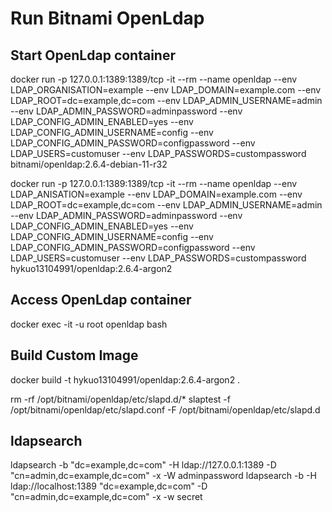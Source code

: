 
# Run Bitnami OpenLdap

## Start OpenLdap container

docker run -p 127.0.0.1:1389:1389/tcp -it --rm --name openldap --env LDAP_ORGANISATION=example --env LDAP_DOMAIN=example.com --env LDAP_ROOT=dc=example,dc=com --env LDAP_ADMIN_USERNAME=admin --env LDAP_ADMIN_PASSWORD=adminpassword --env LDAP_CONFIG_ADMIN_ENABLED=yes --env LDAP_CONFIG_ADMIN_USERNAME=config --env LDAP_CONFIG_ADMIN_PASSWORD=configpassword --env LDAP_USERS=customuser --env LDAP_PASSWORDS=custompassword bitnami/openldap:2.6.4-debian-11-r32

docker run -p 127.0.0.1:1389:1389/tcp -it --rm --name openldap --env LDAP_ANISATION=example --env LDAP_DOMAIN=example.com --env LDAP_ROOT=dc=example,dc=com --env LDAP_ADMIN_USERNAME=admin --env LDAP_ADMIN_PASSWORD=adminpassword --env LDAP_CONFIG_ADMIN_ENABLED=yes --env LDAP_CONFIG_ADMIN_USERNAME=config --env LDAP_CONFIG_ADMIN_PASSWORD=configpassword --env LDAP_USERS=customuser --env LDAP_PASSWORDS=custompassword hykuo13104991/openldap:2.6.4-argon2

## Access OpenLdap container

docker exec -it -u root openldap bash

## Build Custom Image

docker build -t hykuo13104991/openldap:2.6.4-argon2 .

rm -rf /opt/bitnami/openldap/etc/slapd.d/*
slaptest -f /opt/bitnami/openldap/etc/slapd.conf -F /opt/bitnami/openldap/etc/slapd.d

## ldapsearch

ldapsearch -b "dc=example,dc=com" -H ldap://127.0.0.1:1389 -D "cn=admin,dc=example,dc=com" -x -W adminpassword
ldapsearch -b -H ldap://localhost:1389 "dc=example,dc=com" -D "cn=admin,dc=example,dc=com" -x -w secret
